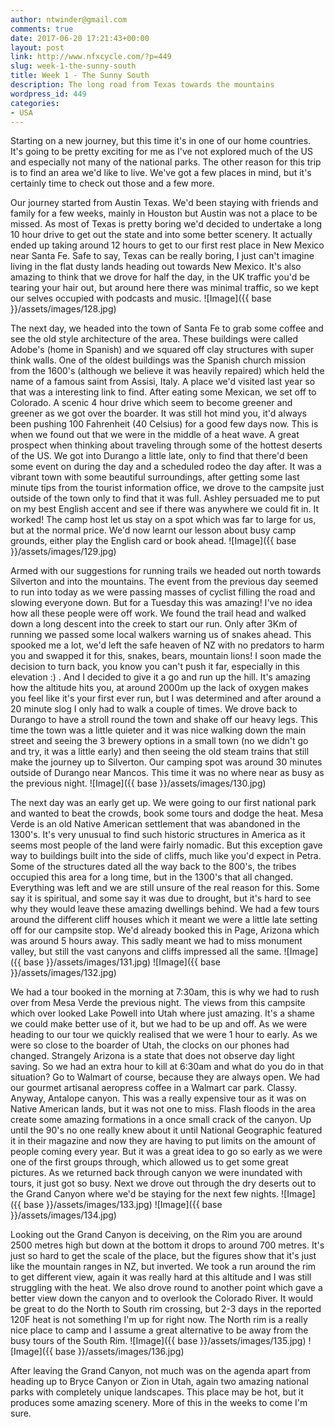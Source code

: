 ```yaml
---
author: ntwinder@gmail.com
comments: true
date: 2017-06-20 17:21:43+00:00
layout: post
link: http://www.nfxcycle.com/?p=449
slug: week-1-the-sunny-south
title: Week 1 - The Sunny South
description: The long road from Texas towards the mountains
wordpress_id: 449
categories:
- USA
---
```


Starting on a new journey, but this time it's in one of our home countries. It's going to be pretty exciting for me as I've not explored much of the US and especially not many of the national parks. The other reason for this trip is to find an area we'd like to live. We've got a few places in mind, but it's certainly time to check out those and a few more.

Our journey started from Austin Texas. We'd been staying with friends and family for a few weeks, mainly in Houston but Austin was not a place to be missed. As most of Texas is pretty boring we'd decided to undertake a long 10 hour drive to get out the state and into some better scenery. It actually ended up taking around 12 hours to get to our first rest place in New Mexico near Santa Fe. Safe to say, Texas can be really boring, I just can't imagine living in the flat dusty lands heading out towards New Mexico. It's also amazing to think that we drove for half the day, in the UK traffic you'd be tearing your hair out, but around here there was minimal traffic, so we kept our selves occupied with podcasts and music.
![Image]({{ base }}/assets/images/128.jpg)

The next day, we headed into the town of Santa Fe to grab some coffee and see the old style architecture of the area. These buildings were called Adobe's (home in Spanish) and we squared off clay structures with super think walls. One of the oldest buildings was the Spanish church mission from the 1600's (although we believe it was heavily repaired) which held the name of a famous saint from Assisi, Italy. A place we'd visited last year so that was a interesting link to find. After eating some Mexican, we set off to Colorado. A scenic 4 hour drive which seem to become greener and greener as we got over the boarder. It was still hot mind you, it'd always been pushing 100 Fahrenheit (40 Celsius) for a good few days now. This is when we found out that we were in the middle of a heat wave. A great prospect when thinking about traveling through some of the hottest deserts of the US. We got into Durango a little late, only to find that there'd been some event on during the day and a scheduled rodeo the day after. It was a vibrant town with some beautiful surroundings, after getting some last minute tips from the tourist information office, we drove to the campsite just outside of the town only to find that it was full. Ashley persuaded me to put on my best English accent and see if there was anywhere we could fit in. It worked! The camp host let us stay on a spot which was far to large for us, but at the normal price. We'd now learnt our lesson about busy camp grounds, either play the English card or book ahead.
![Image]({{ base }}/assets/images/129.jpg)

Armed with our suggestions for running trails we headed out north towards Silverton and into the mountains. The event from the previous day seemed to run into today as we were passing masses of cyclist filling the road and slowing everyone down. But for a Tuesday this was amazing! I've no idea how all these people were off work. We found the trail head and walked down a long descent into the creek to start our run. Only after 3Km of running we passed some local walkers warning us of snakes ahead. This spooked me a lot, we'd left the safe heaven of NZ with no predators to harm you and swapped it for this, snakes, bears, mountain lions! I soon made the decision to turn back, you know you can't push it far, especially in this elevation :) . And I decided to give it a go and run up the hill. It's amazing how the altitude hits you, at around 2000m up the lack of oxygen makes you feel like it's your first ever run, but I was determined and after around a 20 minute slog I only had to walk a couple of times. We drove back to Durango to have a stroll round the town and shake off our heavy legs. This time the town was a little quieter and it was nice walking down the main street and seeing the 3 brewery options in a small town (no we didn't go and try, it was a little early) and then seeing the old steam trains that still make the journey up to Silverton. Our camping spot was around 30 minutes outside of Durango near Mancos. This time it was no where near as busy as the previous night.
![Image]({{ base }}/assets/images/130.jpg)

The next day was an early get up. We were going to our first national park and wanted to beat the crowds, book some tours and dodge the heat. Mesa Verde is an old Native American settlement that was abandoned in the 1300's. It's very unusual to find such historic structures in America as it seems most people of the land were fairly nomadic. But this exception gave way to buildings built into the side of cliffs, much like you'd expect in Petra. Some of the structures dated all the way back to the 800's, the tribes occupied this area for a long time, but in the 1300's that all changed. Everything was left and we are still unsure of the real reason for this. Some say it is spiritual, and some say it was due to drought, but it's hard to see why they would leave these amazing dwellings behind.
We had a few tours around the different cliff houses which it meant we were a little late setting off for our campsite stop. We'd already booked this in Page, Arizona which was around 5 hours away. This sadly meant we had to miss monument valley, but still the vast canyons and cliffs impressed all the same.
![Image]({{ base }}/assets/images/131.jpg)
![Image]({{ base }}/assets/images/132.jpg)

We had a tour booked in the morning at 7:30am, this is why we had to rush over from Mesa Verde the previous night. The views from this campsite which over looked Lake Powell into Utah where just amazing. It's a shame we could make better use of it, but we had to be up and off. As we were heading to our tour we quickly realised that we were 1 hour to early. As we were so close to the boarder of Utah, the clocks on our phones had changed. Strangely Arizona is a state that does not observe day light saving. So we had an extra hour to kill at 6:30am and what do you do in that situation? Go to Walmart of course, because they are always open. We had our gourmet artisanal aeropress coffee in a Walmart car park. Classy. Anyway, Antalope canyon. This was a really expensive tour as it was on Native American lands, but it was not one to miss. Flash floods in the area create some amazing formations in a once small crack of the canyon. Up until the 90's no one really knew about it until National Geographic featured it in their magazine and now they are having to put limits on the amount of people coming every year. But it was a great idea to go so early as we were one of the first groups through, which allowed us to get some great pictures. As we returned back through canyon we were inundated with tours, it just got so busy. Next we drove out through the dry deserts out to the Grand Canyon where we'd be staying for the next few nights.
![Image]({{ base }}/assets/images/133.jpg)
![Image]({{ base }}/assets/images/134.jpg)

Looking out the Grand Canyon is deceiving, on the Rim you are around 2500 metres high but down at the bottom it drops to around 700 metres. It's just so hard to get the scale of the place, but the figures show that it's just like the mountain ranges in NZ, but inverted. We took a run around the rim to get different view, again it was really hard at this altitude and I was still struggling with the heat. We also drove round to another point which gave a better view down the canyon and to overlook the Colorado River. It would be great to do the North to South rim crossing, but 2-3 days in the reported 120F heat is not something I'm up for right now. The North rim is a really nice place to camp and I assume a great alternative to be away from the busy tours of the South Rim.
![Image]({{ base }}/assets/images/135.jpg)
![Image]({{ base }}/assets/images/136.jpg)

After leaving the Grand Canyon, not much was on the agenda apart from heading up to Bryce Canyon or Zion in Utah, again two amazing national parks with completely unique landscapes. This place may be hot, but it produces some amazing scenery. More of this in the weeks to come I'm sure.
